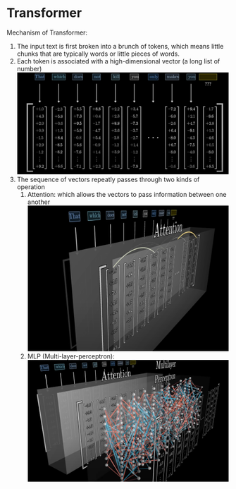 # Transformer

Mechanism of Transformer:
1. The input text is first broken into a brunch of tokens, which means little chunks that are typically words or little pieces of words. 
2. Each token is associated with a high-dimensional vector (a long list of number) 
![alt text](image.png)
3. The sequence of vectors repeatly passes through two kinds of operation
   1. Attention: which allows the vectors to pass information between one another 
 ![alt text](image-1.png)
   2. MLP (Multi-layer-perceptron):
   ![alt text](image-2.png)


